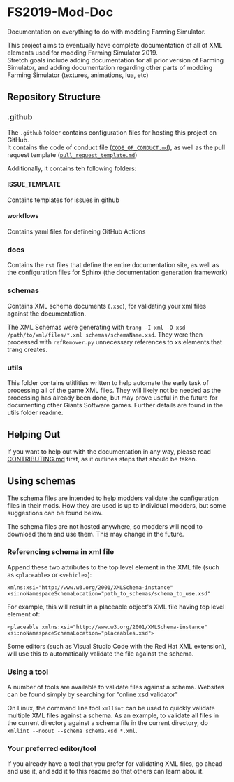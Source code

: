 # FS2019-Mod-Doc
Documentation on everything to do with modding Farming Simulator.

This project aims to eventually have complete documentation of all of XML elements used for modding Farming Simulator 2019. \
Stretch goals include adding documentation for all prior version of Farming Simulator, and adding documentation regarding other parts of modding Farming Simulator (textures, animations, lua, etc)

## Repository Structure

### .github
The `.github` folder contains configuration files for hosting this project on GitHub.\
It contains the code of conduct file ([`CODE_OF_CONDUCT.md`](./.github/CODE_OF_CONDUCT.md)), as well as the pull request template ([`pull_request_template.md`](.github/pull_request_template.md))

Additionally, it contains teh following folders:

#### ISSUE_TEMPLATE
Contains templates for issues  in github

#### workflows
Contains yaml files for defineing GitHub Actions

### docs
Contains the `rst` files that define the entire documentation site, as well as the configuration files for Sphinx (the documentation generation framework)

### schemas
Contains XML schema documents (`.xsd`), for validating your xml files against the documentation.

The XML Schemas were generating with `trang -I xml -O xsd /path/to/xml/files/*.xml schemas/schemaName.xsd`.
They were then processed with `refRemover.py` unnecessary references to xs:elements that trang creates.

### utils
This folder contains utitlities written to help automate the early task of processing all of the game XML files.
They will likely not be needed as the processing has already been done, but may prove useful in the future for
documenting other Giants Software games. Further details are found in the utils folder readme.

## Helping Out
If you want to help out with the documentation in any way, please read [CONTRIBUTING.md](CONTRIBUTING.md) first,
as it outlines steps that should be taken.

## Using schemas
The schema files are intended to help modders validate the configuration files in their mods. How they are used is up to
individual modders, but some suggestions can be found below.

The schema files are not hosted anywhere, so modders will need to download them and use them.
This may change in the future.

### Referencing schema in xml file
Append these two attributes to the top level element in the XML file (such as `<placeable>` or `<vehicle>`):

`xmlns:xsi="http://www.w3.org/2001/XMLSchema-instance"`
`xsi:noNamespaceSchemaLocation="path_to_schemas/schema_to_use.xsd"`

For example, this will result in a placeable object's XML file having top level element of:

`<placeable xmlns:xsi="http://www.w3.org/2001/XMLSchema-instance" xsi:noNamespaceSchemaLocation="placeables.xsd">`

Some editors (such as Visual Studio Code with the Red Hat XML extension), will use this to automatically validate the
file against the schema.

### Using a tool
A number of tools are available to validate files against a schema. Websites can be found simply by searching for
"online xsd validator"

On Linux, the command line tool `xmllint` can be used to quickly validate multiple XML files against a schema.
As an example, to validate all files in the current directory against a schema file in the current directory, do
`xmllint --noout --schema schema.xsd *.xml`.

### Your preferred editor/tool
If you already have a tool that you prefer for validating XML files, go ahead and use it, and add it to this readme
so that others can learn abou it.